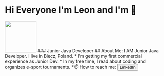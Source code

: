 # Hi Everyone I'm Leon and I'm 👋
<img src="https://github.com/LeonBochenek/LeonBochenek/assets/116550155/799ee1d4-24de-4de5-80ed-3dd97c4ffc8d" width="100" height="100">
### Junior Java Developer 
## About Me:
I AM Junior Java Developer. I live in Biecz, Poland.
* I'm getting my first commercial experience as Junior Dev.
* In my free time, I read about coding and organizes e-sport tournaments.
*📫 How to reach me: <button name="button" onclick="[http://www.google.com](https://www.linkedin.com/in/leon-bochenek-187931281/)">LinkedIn</button>
<!--
**LeonBochenek/LeonBochenek** is a ✨ _special_ ✨ repository because its `README.md` (this file) appears on your GitHub profile.

Here are some ideas to get you started:

- 🔭 I’m currently working on ...
- 🌱 I’m currently learning ...
- 👯 I’m looking to collaborate on ...
- 🤔 I’m looking for help with ...
- 💬 Ask me about ...
- 📫 How to reach me: ...
- 😄 Pronouns: ...
- ⚡ Fun fact: ...
-->
